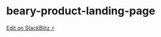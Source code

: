 # beary-product-landing-page

[Edit on StackBlitz ⚡️](https://stackblitz.com/edit/beary-product-landing-page)